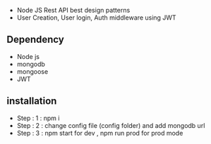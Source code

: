 * Node JS Rest API best design patterns
* User Creation, User login, Auth middleware using JWT
## Dependency
 * Node js 
 * mongodb
 * mongoose
 * JWT
## installation
* Step : 1 : npm i
* Step : 2 : change config file (config folder) and add mongodb url
* Step : 3 : npm start for dev , npm run prod for prod mode
